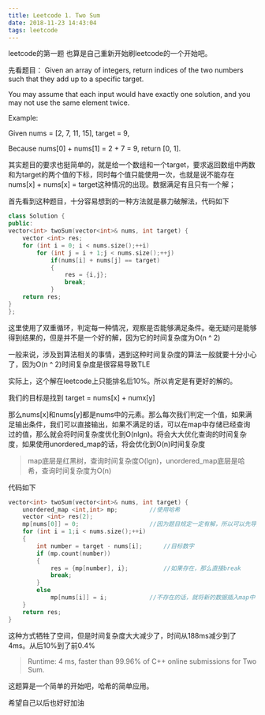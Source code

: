 ```yaml
---
title: Leetcode 1. Two Sum
date: 2018-11-23 14:43:04
tags: leetcode
---
```


leetcode的第一题
也算是自己重新开始刷leetcode的一个开始吧。

先看题目：
Given an array of integers, return indices of the two numbers such that they add up to a specific target.

You may assume that each input would have exactly one solution, and you may not use the same element twice.

Example:

Given nums = [2, 7, 11, 15], target = 9,

Because nums[0] + nums[1] = 2 + 7 = 9,
return [0, 1].

其实题目的要求也挺简单的，就是给一个数组和一个target，要求返回数组中两数和为target的两个值的下标，同时每个值只能使用一次，也就是说不能存在 nums[x] + nums[x] = target这种情况的出现。数据满足有且只有一个解；

首先看到这种题目，十分容易想到的一种方法就是暴力破解法，代码如下

```c++
class Solution {
public:
vector<int> twoSum(vector<int>& nums, int target) {
    vector <int> res;
    for (int i = 0; i < nums.size();++i)
        for (int j = i + 1;j < nums.size();++j)
            if(nums[i] + nums[j] == target)
            {
                res = {i,j};
                break;
            }
    return res;
}
};
```
这里使用了双重循环，判定每一种情况，观察是否能够满足条件。毫无疑问是能够得到结果的，但是并不是一个好的解，因为它的时间复杂度为O(n ^ 2)

一般来说，涉及到算法相关的事情，遇到这种时间复杂度的算法一般就要十分小心了，因为O(n ^ 2)时间复杂度是很容易导致TLE

实际上，这个解在leetcode上只能排名后10%。所以肯定是有更好的解的。

我们的目标是找到 target = nums[x] + numx[y]

那么nums[x]和nums[y]都是nums中的元素。那么每次我们判定一个值，如果满足输出条件，我们可以直接输出，如果不满足的话，可以在map中存储已经查询过的值，那么就会将时间复杂度优化到O(nlgn)。将会大大优化查询的时间复杂度，如果使用unordered_map的话，将会优化到O(n)时间复杂度

> map底层是红黑树，查询时间复杂度O(lgn)，unordered_map底层是哈希，查询时间复杂度为O(n)


代码如下
```c
vector<int> twoSum(vector<int>& nums, int target) {
    unordered_map <int,int> mp;         //使用哈希
    vector <int> res(2);
    mp[nums[0]] = 0;                    //因为题目规定一定有解，所以可以先导入第一个元素
    for (int i = 1;i < nums.size();++i)
    {
        int number = target - nums[i];      //目标数字
        if (mp.count(number))
        {
            res = {mp[number], i};          //如果存在，那么直接break
            break;
        }
        else 
            mp[nums[i]] = i;            //不存在的话，就将新的数据插入map中
    }
    return res;
}
```

这种方式牺牲了空间，但是时间复杂度大大减少了，时间从188ms减少到了4ms。从后10%到了前0.4%

> Runtime: 4 ms, faster than 99.96% of C++ online submissions for Two Sum.

这题算是一个简单的开始吧，哈希的简单应用。

希望自己以后也好好加油
